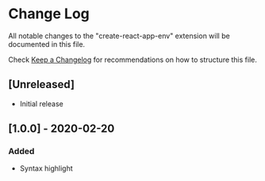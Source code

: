 # Change Log

All notable changes to the "create-react-app-env" extension will be documented in this file.

Check [Keep a Changelog](http://keepachangelog.com/) for recommendations on how to structure this file.

## [Unreleased]

- Initial release

## [1.0.0] - 2020-02-20

### Added

- Syntax highlight
